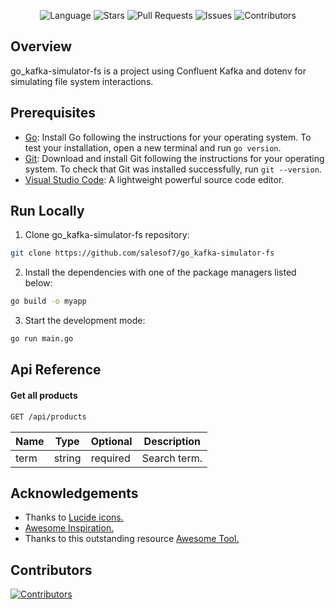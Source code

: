 <p align="center">
  <img src="https://img.shields.io/github/languages/top/salesof7/go_kafka-simulator-fs "Language"" alt=" Language" />
  <img src="https://img.shields.io/github/stars/salesof7/go_kafka-simulator-fs "Stars"" alt=" Stars" />
  <img src="https://img.shields.io/github/issues-pr/salesof7/go_kafka-simulator-fs "Pull Requests"" alt=" Pull Requests" />
  <img src="https://img.shields.io/github/issues/salesof7/go_kafka-simulator-fs "Issues"" alt=" Issues" />
  <img src="https://img.shields.io/github/contributors/salesof7/go_kafka-simulator-fs "Contributors"" alt=" Contributors" />
</p>

## Overview

go_kafka-simulator-fs is a project using Confluent Kafka and dotenv for simulating file system interactions.

## Prerequisites

- [Go](https://go.dev/doc/install): Install Go following the instructions for your operating system. To test your installation, open a new terminal and run `go version`.
- [Git](https://git-scm.com/book/en/v2/Getting-Started-Installing-Git): Download and install Git following the instructions for your operating system. To check that Git was installed successfully, run `git --version`.
- [Visual Studio Code](https://code.visualstudio.com/): A lightweight powerful source code editor.

## Run Locally

1. Clone go_kafka-simulator-fs repository:  
```bash  
git clone https://github.com/salesof7/go_kafka-simulator-fs  
```
2. Install the dependencies with one of the package managers listed below:  
```bash  
go build -o myapp  
```
3. Start the development mode:  
```bash  
go run main.go  
```

## Api Reference

#### Get all products

```bash
GET /api/products
```

| Name | Type   | Optional | Description  |
| ---- | ------ | -------- | ------------ |
| term | string | required | Search term. |

## Acknowledgements

- Thanks to [Lucide icons.](https://lucide.dev/)
- [Awesome Inspiration.](https://awesomeinsp.link)
- Thanks to this outstanding resource [Awesome Tool.](https://awesomeinsp.link)

## Contributors

[![Contributors](https://contrib.rocks/image?repo=salesof7/go_kafka-simulator-fs)](https://github.com/salesof7/go%5Fkafka-simulator-fs/graphs/contributors)
